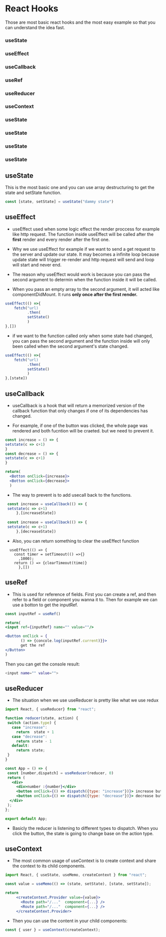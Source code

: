 # React Hooks

Those are most basic react hooks and the most easy example so that you can understand the idea fast.

### useState
### useEffect
### useCallback
### useRef
### useReducer
### useContext
### useState
### useState
### useState
### useState


  ## useState
  This is the most basic one and you can use array destructuring to get the state and setState function.
  ```javascript
  const [state, setState] = useState("dammy state")
  ```
  
  ## useEffect
 - useEffect used when some logic effect the render proccess for example like http request. The function inside useEffect will be called after the **first** render and every render after the first one.
  
 - Why we use useEffect for example if we want to send a get request to the server and update our state. It may becomes a infinite loop because update state will trigger re-render and http request will send and loop will start and never end.

 - The reason why useEffect would work is because you can pass the second argument to determin when the function inside it will be called.

 - When you pass an empty array to the second argument, it will acted like componentDidMount. It runs **only once after the first render.**
  
```javascript
useEffect(() =>{
    fetch("url)
          .then(
          setState()
          )
},[])
```
- if we want to the function called only when some state had changed, you can pass the second argument and the function inside will only been called when the second argument's state changed. 

```javascript
useEffect(() =>{
    fetch("url)
          .then(
          setState()
          )
},[state])
```

  ## useCallback
  
  - useCallback is a hook that will return a memorized version of the callback function that only changes if one of its dependencies has changed.
  
  - For example, if one of the button was clicked, the whole page was rendered and both fucntion will be craeted. but we need to prevent it. 
  
  
 ```jsx
 const increase = () => {
 setstate(c => c+1)
 }
 const decrease = () => {
 setstate(c => c+1)
 }
 
 return(
   <Botton onClick={increase}>
   <Botton onClick={decrease}>
   )
 ```
 
 - The way to prevent is to add usecall back to the functions.
  ```jsx
   const increase = useCallback(() => {
   setstate(c => c+1)
       },[increaseState])
       
   const increase = useCallback(() => {
   setstate(c => c+1)
       },[decreaseState])
   ```
   
  - Also, you can return something to clear the useEffect function
  ```javasccript
    useEffect(() => {
      const timer = setTimeout(() =>{}
        ,1000);
      return () => {clearTimeout(time)}
        },[])
  ```
   ## useRef
  - This is used for reference of fields. First you can create a ref, and then refer to a field or component you wanna it to. Then for example we can use a botton to get the inputRef.
  
   ```jsx
   const inputRef = useRef()
   
   return(
   <input ref={inputRef} name="" value=""/>
   
   <Button onClick = {
          () => {concole.log(inputRef.current)}}>
          get the ref
   </Button>
   )

   ```
   Then you can get the console result:
   ```bash
   <input name="" value="">
   ```
   ## useReducer
   - The situation when we use useReducer is pretty like what we use redux
   ```jsx
  import React, { useReducer} from "react";

  function reducer(state, action) {
    switch (action.type) {
      case "increase":
        return  state + 1
      case "decrease":
        return state - 1
      default:
        return state;
    }
  }

  const App = () => {
    const [number,dispatch] = useReducer(reducer, 0)
    return (
      <div>
        <div>number :{number}</div>
        <button onClick={() => dispatch({type: "increase"})}> increase button </button>
        <button onClick={() => dispatch({type: "decrease"})}> decrease button </button>
     </div>
    );
  };

  export default App;
   ```
   - Basicly the reducer is listening to different types to dispatch. When you click the button, the state is going to change base on the action type.
   
   ## useContext
   - The most common usage of useContext is to create context and share the context to its child components.
   ```jsx
 import React, { useState, useMemo, createContext } from "react";
   
   const value = useMemo(() => (state, setState), [state, setState]);
   
   return
        <createContext.Provider value={value}>
          <Route path="/..."  component={...} />
          <Route path="/..."  component={...} />
        </createContext.Provider>
   
   ```
   
   - Then you can use the content in your child components:
   ```jsx
   const { user } = useContext(createContext);

   ```
   
   
   
   
